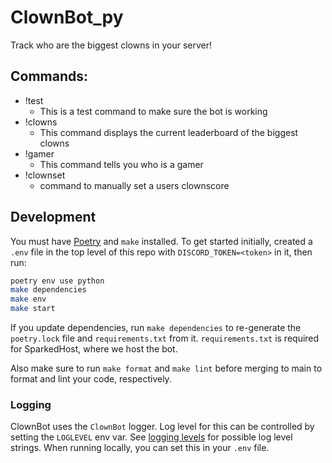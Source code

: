 # ClownBot_py
Track who are the biggest clowns in your server!

## Commands:
* !test
  * This is a test command to make sure the bot is working
* !clowns
  * This command displays the current leaderboard of the biggest clowns
* !gamer
  * This command tells you who is a gamer
* !clownset
  * command to manually set a users clownscore


## Development
You must have [Poetry](https://python-poetry.org/) and `make` installed. To get started initially, created a `.env` file in the top level of this repo with `DISCORD_TOKEN=<token>` in it, then run:
```bash
poetry env use python
make dependencies
make env
make start
```

If you update dependencies, run `make dependencies` to re-generate the `poetry.lock` file and `requirements.txt` from it. `requirements.txt` is required for SparkedHost, where we host the bot.

Also make sure to run `make format` and `make lint` before merging to main to format and lint your code, respectively.

### Logging
ClownBot uses the `ClownBot` logger. Log level for this can be controlled by setting the `LOGLEVEL` env var. See [logging levels](https://docs.python.org/3/library/logging.html#logging-levels) for possible log level strings. When running locally, you can set this in your `.env` file.

